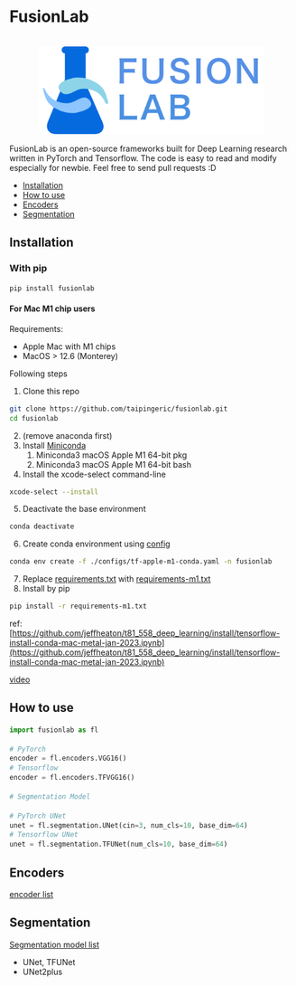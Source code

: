 # FusionLab

<p align="center">
    <br>
    <img src="assets/imgs/fusionlab_banner.png" width="400"/>
    <br>
<p>

FusionLab is an open-source frameworks built for Deep Learning research written in PyTorch and Tensorflow. The code is easy to read and modify 
especially for newbie. Feel free to send pull requests :D

* [Installation](#Installation)
* [How to use](#How-to-use)
* [Encoders](#Encoders)
* [Segmentation](#Segmentation)

## Installation

### With pip

```bash
pip install fusionlab
```

#### For Mac M1 chip users

Requirements:
* Apple Mac with M1 chips
* MacOS > 12.6 (Monterey)

Following steps
1. Clone this repo
```bash
git clone https://github.com/taipingeric/fusionlab.git
cd fusionlab
```
2. (remove anaconda first)
3. Install [Miniconda](https://docs.conda.io/en/latest/miniconda.html)
   1. Miniconda3 macOS Apple M1 64-bit pkg
   2. Miniconda3 macOS Apple M1 64-bit bash
4. Install the xcode-select command-line
```bash
xcode-select --install
```
5. Deactivate the base environment
```bash
conda deactivate 
```
6. Create conda environment using [config](./configs/tf-apple-m1-conda.yaml)
```bash
conda env create -f ./configs/tf-apple-m1-conda.yaml -n fusionlab
```
7. Replace [requirements.txt](requirements.txt) with [requirements-m1.txt](configs/requirements-m1.txt)
8. Install by pip
```bash
pip install -r requirements-m1.txt
```

ref: [https://github.com/jeffheaton/t81_558_deep_learning/install/tensorflow-install-conda-mac-metal-jan-2023.ipynb](https://github.com/jeffheaton/t81_558_deep_learning/install/tensorflow-install-conda-mac-metal-jan-2023.ipynb)

[video](https://www.youtube.com/watch?v=5DgWvU0p2bk) 

## How to use

```python
import fusionlab as fl

# PyTorch
encoder = fl.encoders.VGG16()
# Tensorflow
encoder = fl.encoders.TFVGG16()

# Segmentation Model

# PyTorch UNet
unet = fl.segmentation.UNet(cin=3, num_cls=10, base_dim=64)
# Tensorflow UNet
unet = fl.segmentation.TFUNet(num_cls=10, base_dim=64)

```

## Encoders

[encoder list](fusionlab/encoders/README.md)

## Segmentation

[Segmentation model list](fusionlab/segmentation/README.md)

* UNet, TFUNet
* UNet2plus
